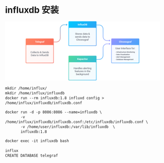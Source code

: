 # influxdb 安装

![influxdb oss](https://github.com/deanls1/note/blob/main/static/influx%202.0.png)
```
mkdir /home/influx/
mkdir /home/influx/influxdb
docker run --rm influxdb:1.8 influxd config > /home/influx/influxdb/influxdb.conf
```

```
docker run -d -p 8086:8086 --name=influxdb \
       -v  /home/influx/influxdb/influxdb.conf:/etc/influxdb/influxdb.conf \
       -v /home/user/influxdb:/var/lib/influxdb  \
       influxdb:1.8
```
```
docker exec -it influxdb bash

influx
CREATE DATABASE telegraf
```